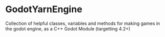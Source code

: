 # GodotYarnEngine
Collection of helpful classes, variables and methods for making games in the godot engine, as a C++ Godot Module (targetting 4.2+)
